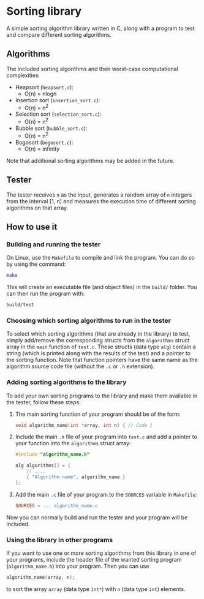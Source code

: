 
# Sorting library
A simple sorting algorithm library written in C, along with a program to test and compare different sorting algorithms.
## Algorithms
The included sorting algorithms and their worst-case computational complexities:
* Heapsort (`heapsort.c`):
  * O(n) = nlogn
* Insertion sort (`insertion_sort.c`):
  * O(n) = n<sup>2</sup>
* Selection sort (`selection_sort.c`):
  * O(n) = n<sup>2</sup>
* Bubble sort (`bubble_sort.c`):
  * O(n) = n<sup>2</sup>
* Bogosort (`bogosort.c`):
  * O(n) = infinity

Note that additional sorting algorithms may be added in the future.
## Tester
The tester receives `n` as the input, generates a random array of `n` integers from the interval [1, n] and measures the execution time of different sorting algorithms on that array.

## How to use it
### Building and running the tester
On Linux, use the `Makefile` to compile and link the program. You can do so by using the command:
```bash
make
```
This will create an executable file (and object files) in the `build/` folder. You can then run the program with:
```bash
build/test
```
### Choosing which sorting algorithms to run in the tester
To select which sorting algorithms (that are already in the library) to test, simply add/remove the corresponding structs from the `algorithms`  struct array in the `main` function of `test.c`. These structs (data type `alg`) contain a string (which is printed along with the results of the test) and a pointer to the sorting function. Note that function pointers have the same name as the algorithm source code file (without the `.c` or `.h` extension).
### Adding sorting algorithms to the library
To add your own sorting programs to the library and make them avaliable in the tester, follow these steps:
1. The main sorting function of your program should be of the form:
	```c
	void algorithm_name(int *array, int n) { // Code }
	```
2. Include the main `.h` file of your program into `test.c` and add a pointer to your function into the `algorithms` struct array:
	```c
	#include "algorithm_name.h"
	```
	```c
	alg algorithms[] = {
		// ...,
		{ "Algorithm name", algorithm_name }
	};
	```
3. Add the main `.c` file of your program to the `SOURCES` variable in `Makefile`:
	```makefile
	SOURCES = ... algorithm_name.c
	```
Now you can normally build and run the tester and your program will be included.
### Using the library in other programs
If you want to use one or more sorting algorithms from this library in one of your programs, include the header file of the wanted sorting program (`algorithm_name.h`) into your program. Then you can use
```c
algorithm_name(array, n);
```
to sort the array `array` (data type `int*`) with `n` (data type `int`) elements.

